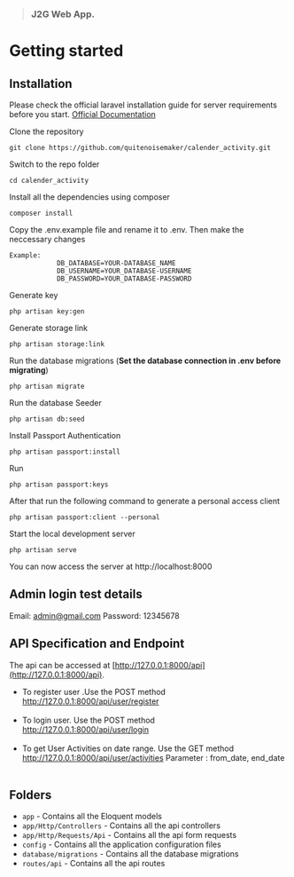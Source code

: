 > ### J2G Web App.

# Getting started

## Installation

Please check the official laravel installation guide for server requirements before you start. [Official Documentation](https://laravel.com/docs/7.x)


Clone the repository

    git clone https://github.com/quitenoisemaker/calender_activity.git

Switch to the repo folder

    cd calender_activity

Install all the dependencies using composer

    composer install

Copy the .env.example file and rename it to .env. Then make the neccessary changes

    Example:   
                DB_DATABASE=YOUR-DATABASE_NAME
                DB_USERNAME=YOUR_DATABASE-USERNAME
                DB_PASSWORD=YOUR_DATABASE-PASSWORD

Generate key

    php artisan key:gen

Generate storage link

    php artisan storage:link

Run the database migrations (**Set the database connection in .env before migrating**)

    php artisan migrate

Run the database Seeder 

    php artisan db:seed


Install Passport Authentication

    php artisan passport:install

Run

    php artisan passport:keys

After that run the following command to generate a personal access client

    php artisan passport:client --personal

Start the local development server

    php artisan serve

You can now access the server at http://localhost:8000


## Admin login test details
Email: admin@gmail.com
Password: 12345678


## API Specification and Endpoint
The api can be accessed at [http://127.0.0.1:8000/api](http://127.0.0.1:8000/api).

<ul>
<li>To register user .Use the POST method <br> <a href="http://127.0.0.1:8000/api/user/register">http://127.0.0.1:8000/api/user/register</a></li><br> 

<li>To login user. Use the POST method  <br>  <a href="http://127.0.0.1:8000/api/user/login">http://127.0.0.1:8000/api/user/login</a></li> <br>

<li>To get User Activities on date range. Use the GET method <br>  <a href="http://127.0.0.1:8000/api/user/activities">http://127.0.0.1:8000/api/user/activities</a> Parameter : from_date, end_date</li> <br> 





</ul>

## Folders

- `app` - Contains all the Eloquent models
- `app/Http/Controllers` - Contains all the api controllers
- `app/Http/Requests/Api` - Contains all the api form requests
- `config` - Contains all the application configuration files
- `database/migrations` - Contains all the database migrations
- `routes/api` - Contains all the api routes


